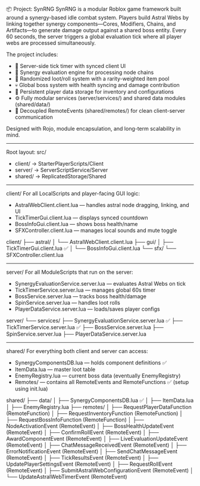 📦 Project: SynRNG
SynRNG is a modular Roblox game framework built around a synergy-based idle combat system. Players build Astral Webs by linking together synergy components—Cores, Modifiers, Chains, and Artifacts—to generate damage output against a shared boss entity. Every 60 seconds, the server triggers a global evaluation tick where all player webs are processed simultaneously.

The project includes:

- 🔁 Server-side tick timer with synced client UI
- 🧠 Synergy evaluation engine for processing node chains
- 🎰 Randomized loot/roll system with a rarity-weighted item pool
- 💀 Global boss system with health syncing and damage contribution
- 💾 Persistent player data storage for inventory and configurations
- ⚙️ Fully modular services (server/services/) and shared data modules (shared/data/)
- 📡 Decoupled RemoteEvents (shared/remotes/) for clean client-server communication

Designed with Rojo, module encapsulation, and long-term scalability in mind.

---

Root layout:
src/
- client/ → StarterPlayerScripts/Client
- server/ → ServerScriptService/Server
- shared/ → ReplicatedStorage/Shared

---

client/
For all LocalScripts and player-facing GUI logic:

- AstralWebClient.client.lua — handles astral node dragging, linking, and UI
- TickTimerGui.client.lua — displays synced countdown
- BossInfoGui.client.lua — shows boss health/name
- SFXController.client.lua — manages local sounds and mute toggle

client/
├── astral/
│   └── AstralWebClient.client.lua
├── gui/
│   ├── TickTimerGui.client.lua ✅
│   └── BossInfoGui.client.lua
└── sfx/
    └── SFXController.client.lua

---

server/
For all ModuleScripts that run on the server:

- SynergyEvaluationService.server.lua — evaluates Astral Webs on tick
- TickTimerService.server.lua — manages global 60s timer
- BossService.server.lua — tracks boss health/damage
- SpinService.server.lua — handles loot rolls
- PlayerDataService.server.lua — loads/saves player configs

server/
└── services/
    ├── SynergyEvaluationService.server.lua ✅
    ├── TickTimerService.server.lua ✅
    ├── BossService.server.lua
    ├── SpinService.server.lua
    ├── PlayerDataService.server.lua

---

shared/
For everything both client and server can access:

- SynergyComponentsDB.lua — holds component definitions ✅
- ItemData.lua — master loot table
- EnemyRegistry.lua — current boss data (eventually EnemyRegistry)
- Remotes/ — contains all RemoteEvents and RemoteFunctions ✅ (setup using init.lua)

shared/
├── data/
│   ├── SynergyComponentsDB.lua ✅
│   ├── ItemData.lua
│   ├── EnemyRegistry.lua
├── remotes/
│   ├── RequestPlayerDataFunction (RemoteFunction)
│   ├── RequestInventoryFunction (RemoteFunction)
│   ├── RequestBossInfoFunction (RemoteFunction)
│   ├── NodeActivationEvent (RemoteEvent)
│   ├── BossHealthUpdateEvent (RemoteEvent)
│   ├── ConfirmRollEvent (RemoteEvent)
│   ├── AwardComponentEvent (RemoteEvent)
│   ├── LiveEvaluationUpdateEvent (RemoteEvent)
│   ├── ChatMessageReceivedEvent (RemoteEvent)
│   ├── ErrorNotificationEvent (RemoteEvent)
│   ├── SendChatMessageEvent (RemoteEvent)
│   ├── TickResultsEvent (RemoteEvent)
│   ├── UpdatePlayerSettingsEvent (RemoteEvent)
│   ├── RequestRollEvent (RemoteEvent)
│   ├── SubmitAstralWebConfigurationEvent (RemoteEvent)
│   └── UpdateAstralWebTimerEvent (RemoteEvent)